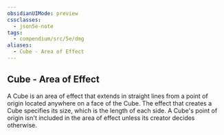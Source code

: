 ```yaml
---
obsidianUIMode: preview
cssclasses:
  - json5e-note
tags:
  - compendium/src/5e/dmg
aliases:
  - Cube - Area of Effect
---
```

## Cube - Area of Effect

A Cube is an area of effect that extends in straight lines from a point of origin located anywhere on a face of the Cube. The effect that creates a Cube specifies its size, which is the length of each side. A Cube's point of origin isn't included in the area of effect unless its creator decides otherwise.